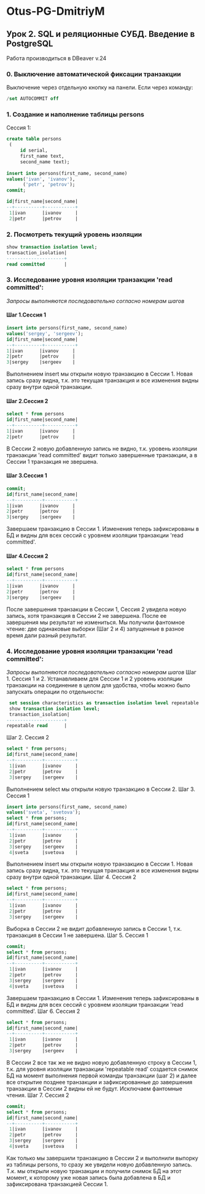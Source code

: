 # Otus-PG-DmitriyM
## Урок 2. SQL и реляционные СУБД. Введение в PostgreSQL 
Работа производиться в DBeaver v.24
### 0. Выключение автоматической фиксации транзакции
Выключение через отдельную кнопку на панели.
Если через команду:
 ```sql
/set AUTOCOMMIT off
  ```
### 1. Создание и наполнение таблицы persons
Сессия 1:
```sql
create table persons
 (
     id serial, 
     first_name text, 
     second_name text);
    
insert into persons(first_name, second_name)
values('ivan', 'ivanov'), 
      ('petr', 'petrov');
commit;

id|first_name|second_name|
--+----------+-----------+
 1|ivan      |ivanov     |
 2|petr      |petrov     |
 ```
 ### 2. Посмотреть текущий уровень изоляции
 ```sql
 show transaction isolation level;
transaction_isolation|
---------------------+
read committed       |
 ```
 ### 3. Исследование уровня изоляции транзакции 'read committed':
 _Запросы выполняются последовательно согласно номерам шагов_
 #### **Шаг 1.Сессия 1**
  ```sql
 insert into persons(first_name, second_name) 
 values('sergey', 'sergeev');
 id|first_name|second_name|
--+----------+-----------+
 1|ivan      |ivanov     |
 2|petr      |petrov     |
 3|sergey    |sergeev    |
  ```
 Выполнением insert мы открыли новую транзакцию в Сессии 1. Новая запись сразу видна, т.к. это текущая транзакция и все изменения видны сразу внутри одной транзакции.
  #### **Шаг 2.Сессия 2**
   ```sql
 select * from persons
 id|first_name|second_name|
--+----------+-----------+
 1|ivan      |ivanov     |
 2|petr      |petrov     |
   ```
  В Сессии 2 новую добавленную запись не видно, т.к. уровень изоляции транзакции 'read committed' видит только завершенные транзакции, а в Сессии 1 транзакция не звершена.  
  #### **Шаг 3.Сессия 1**
   ```sql
 commit;
 id|first_name|second_name|
--+----------+-----------+
 1|ivan      |ivanov     |
 2|petr      |petrov     |
 3|sergey    |sergeev    |
  ```
 Завершаем транзакцию в Сессии 1. Изменения теперь зафиксированы в БД и видны для всех сессий с уровнем изоляции транзакции 'read committed'. 
  #### **Шаг 4.Сессия 2**
   ```sql
 select * from persons
id|first_name|second_name|
--+----------+-----------+
 1|ivan      |ivanov     |
 2|petr      |petrov     |
 3|sergey    |sergeev    |
   ```  
 После завершения транзакции в Сессии 1, Сессия 2 увидела новую запись, хотя транзакция в Сессии 2 не завершена. После ее завершения мы результат не измениться. Мы получили фантомное чтение: две одинаковые выборки (Шаг 2 и 4) запущенные в разное время дали разный результат.
 
 ### 4. Исследование уровня изоляции транзакции 'read committed':
  _Запросы выполняются последовательно согласно номерам шагов_
 Шаг 1. Сессия 1 и 2.
 Устанавливаем для Сессии 1 и 2 уровень изоляции транзакции на соединение в целом для удобства, чтобы можно было запускать операции по отдельности:
```sql
 set session characteristics as transaction isolation level repeatable read;
 show transaction isolation level;
 transaction_isolation|
---------------------+
repeatable read      |
 ```
 Шаг 2. Сессия 2
```sql
select * from persons;
id|first_name|second_name|
--+----------+-----------+
 1|ivan      |ivanov     |
 2|petr      |petrov     |
 3|sergey    |sergeev    |
 ```
 Выполнением select мы открыли новую транзакцию в Сессии 2.
 Шаг 3. Сессия 1
```sql
insert into persons(first_name, second_name) 
values('sveta', 'svetova');
select * from persons;
id|first_name|second_name|
--+----------+-----------+
 1|ivan      |ivanov     |
 2|petr      |petrov     |
 3|sergey    |sergeev    |
 4|sveta     |svetova    |
 ```
 Выполнением insert мы открыли новую транзакцию в Сессии 1. Новая запись сразу видна, т.к. это текущая транзакция и все изменения видны сразу внутри одной транзакции.
 Шаг 4. Сессия 2
```sql
select * from persons;
id|first_name|second_name|
--+----------+-----------+
 1|ivan      |ivanov     |
 2|petr      |petrov     |
 3|sergey    |sergeev    |
 ```
 Выборка в Сессии 2 не видит добавленную запись в Сессии 1, т.к. транзакция в Сессии 1 не завершена.
 Шаг 5. Сессия 1
```sql
commit;
select * from persons;
id|first_name|second_name|
--+----------+-----------+
 1|ivan      |ivanov     |
 2|petr      |petrov     |
 3|sergey    |sergeev    |
 4|sveta     |svetova    |
 ``` 
 Завершаем транзакцию в Сессии 1. Изменения теперь зафиксированы в БД и видны для всех сессий с уровнем изоляции транзакции 'read committed'.
  Шаг 6. Сессия 2
```sql
select * from persons;
id|first_name|second_name|
--+----------+-----------+
 1|ivan      |ivanov     |
 2|petr      |petrov     |
 3|sergey    |sergeev    |
 ```
 В Сессии 2 все так же не видно новую добавленную строку в Сессии 1, т.к. для уровня изоляции транзакции 'repeatable read' создается снимок БД на момент выполнения первой команды транзакции (шаг 2) и далее все открытие позднее транзакции и зафиксированные до завершения транзакции в Сессии 2 видны ей не будут. Исключаем фантомные чтения.
  Шаг 7. Сессия 2
```sql
commit;
select * from persons;
id|first_name|second_name|
--+----------+-----------+
 1|ivan      |ivanov     |
 2|petr      |petrov     |
 3|sergey    |sergeev    |
 4|sveta     |svetova    |
 ``` 
Как только мы завершили транзакцию в Сессии 2 и выполнили выпорку из таблицы persons, то сразу же увидели новую добавленную запись. Т.к. мы открыли новую транзакции и получили снимок БД на этот момент, к которому уже новая запись была добавлена в БД и зафиксирована транзакцией Сессии 1.
 
 
 
 
 
 
 
 
 
 
 
 
 
 
 
 
 
 
 
 
 
 
 
